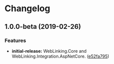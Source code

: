 # Changelog

## 1.0.0-beta (2019-02-26)

### Features

-   **initial-release:** WebLinking.Core and WebLinking.Integration.AspNetCore. ([e52fa795](https://github.com/pulsarblow/weblinking/commit/e52fa795))
